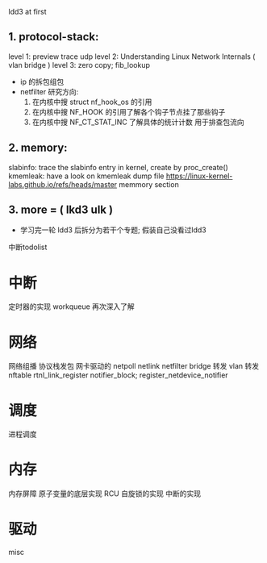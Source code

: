 ldd3 at first

## 1. protocol-stack:
 level 1: preview trace udp
 level 2: Understanding Linux Network Internals ( vlan bridge )
 level 3: zero copy; fib_lookup
 + ip 的拆包组包
 + netfilter 研究方向:
    1. 在内核中搜 struct nf_hook_os 的引用
    2. 在内核中搜 NF_HOOK 的引用了解各个钩子节点挂了那些钩子
    3. 在内核中搜 NF_CT_STAT_INC 了解具体的统计计数 用于排查包流向

## 2. memory:
 slabinfo: trace the slabinfo entry in kernel, create by proc_create()
 kmemleak: have a look on kmemleak dump file
 https://linux-kernel-labs.github.io/refs/heads/master memmory section

## 3. more = ( lkd3 ulk )


+ 学习完一轮 ldd3 后拆分为若干个专题; 假装自己没看过ldd3

中断todolist


# 中断
定时器的实现
workqueue 再次深入了解

# 网络
网络组播
协议栈发包
网卡驱动的 netpoll
netlink
netfilter
bridge 转发
vlan 转发
nftable
rtnl_link_register
notifier_block; register_netdevice_notifier

# 调度
进程调度

# 内存
内存屏障
原子变量的底层实现
RCU
自旋锁的实现
中断的实现

# 驱动
misc

